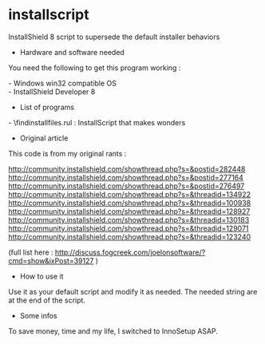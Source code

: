 # installscript

InstallShield 8 script to supersede the default installer behaviors

* Hardware and software needed

You need the following to get this program working :

\- Windows win32 compatible OS<br>
\- InstallShield Developer 8<br>

* List of programs

\- \\findinstallfiles.rul : InstallScript that makes wonders<br>

* Original article

This code is from my original rants :

http://community.installshield.com/showthread.php?s=&postid=282448<br>
http://community.installshield.com/showthread.php?s=&postid=277164<br>
http://community.installshield.com/showthread.php?s=&postid=276497<br>
http://community.installshield.com/showthread.php?s=&threadid=134922<br>
http://community.installshield.com/showthread.php?s=&threadid=100938<br>
http://community.installshield.com/showthread.php?s=&threadid=128927<br>
http://community.installshield.com/showthread.php?s=&threadid=130183<br>
http://community.installshield.com/showthread.php?s=&threadid=129071<br>
http://community.installshield.com/showthread.php?s=&threadid=123240<br>

(full list here : http://discuss.fogcreek.com/joelonsoftware/?cmd=show&ixPost=39127 )

* How to use it

Use it as your default script and modify it as needed. The needed string are at the end of the script.

* Some infos

To save money, time and my life, I switched to InnoSetup ASAP.

